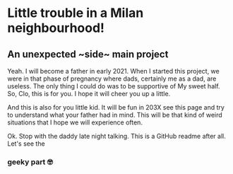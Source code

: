 
# Little trouble in a Milan neighbourhood!
## An unexpected ~side~ main project 

Yeah. I will become a father in early 2021.
When I started this project, we were in that phase of pregnancy where dads, certainly me as a dad, are useless. 
The only thing I could do was to be supportive of My sweet half. So, Clo, this is for you. I hope it will cheer you up a little. 

And this is also for you little kid. It will be fun in 203X see this page and try to understand what your father had in mind. This will be that kind of weird situations that I hope we will experience often. 

Ok. Stop with the daddy late night talking. This is a GitHub readme after all. 
Let's see the

### geeky part 🤓 
